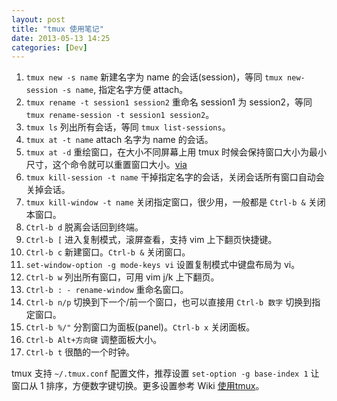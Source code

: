 ```yaml
---
layout: post
title: "tmux 使用笔记"
date: 2013-05-13 14:25
categories: [Dev]
---
```


1. `tmux new -s name` 新建名字为 name 的会话(session)，等同 `tmux new-session -s name`, 指定名字方便 attach。
1. `tmux rename -t session1 session2` 重命名 session1 为 session2，等同 `tmux rename-session -t session1 session2`。
1. `tmux ls` 列出所有会话，等同 `tmux list-sessions`。
1. `tmux at -t name` attach 名字为 name 的会话。
1. `tmux at -d` 重绘窗口，在大小不同屏幕上用 tmux 时候会保持窗口大小为最小尺寸，这个命令就可以重置窗口大小。[via][2]
1. `tmux kill-session -t name` 干掉指定名字的会话，关闭会话所有窗口自动会关掉会话。
1. `tmux kill-window -t name` 关闭指定窗口，很少用，一般都是 `Ctrl-b &` 关闭本窗口。
1. `Ctrl-b d` 脱离会话回到终端。
1. `Ctrl-b [` 进入复制模式，滚屏查看，支持 vim 上下翻页快捷键。
1. `Ctrl-b c` 新建窗口。`Ctrl-b &` 关闭窗口。
1. `set-window-option -g mode-keys vi` 设置复制模式中键盘布局为 vi。
1. `Ctrl-b w` 列出所有窗口，可用 vim j/k 上下翻页。
1. `Ctrl-b : - rename-window` 重命名窗口。
1. `Ctrl-b n/p` 切换到下一个/前一个窗口，也可以直接用 `Ctrl-b 数字` 切换到指定窗口。
1. `Ctrl-b %/"` 分割窗口为面板(panel)。`Ctrl-b x` 关闭面板。
1. `Ctrl-b Alt+方向键` 调整面板大小。
1. `Ctrl-b t` 很酷的一个时钟。

tmux 支持 `~/.tmux.conf` 配置文件，推荐设置 `set-option -g base-index 1` 让窗口从 1 排序，方便数字键切换。更多设置参考 Wiki [使用tmux][1]。

[1]:https://wiki.freebsdchina.org/software/t/tmux
[2]:http://stackoverflow.com/a/7819465/380774

